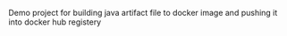Demo project for building java artifact file to docker image and pushing it into docker hub registery
